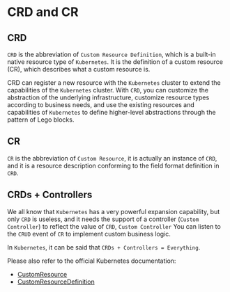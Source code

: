# CRD and CR

## CRD

`CRD` is the abbreviation of `Custom Resource Definition`, which is a built-in native resource type of `Kubernetes`. It is the definition of a custom resource (CR), which describes what a custom resource is.

CRD can register a new resource with the `Kubernetes` cluster to extend the capabilities of the `Kubernetes` cluster. With `CRD`, you can customize the abstraction of the underlying infrastructure, customize resource types according to business needs, and use the existing resources and capabilities of `Kubernetes` to define higher-level abstractions through the pattern of Lego blocks.

## CR

`CR` is the abbreviation of `Custom Resource`, it is actually an instance of `CRD`, and it is a resource description conforming to the field format definition in `CRD`.

## CRDs + Controllers

We all know that `Kubernetes` has a very powerful expansion capability, but only `CRD` is useless, and it needs the support of a controller (`Custom Controller`) to reflect the value of `CRD`, `Custom Controller` You can listen to the `CRUD` event of `CR` to implement custom business logic.

In `Kubernetes`, it can be said that `CRDs + Controllers = Everything`.

Please also refer to the official Kubernetes documentation:

- [CustomResource](https://kubernetes.io/docs/concepts/extend-kubernetes/api-extension/custom-resources/)
- [CustomResourceDefinition](https://kubernetes.io/docs/tasks/extend-kubernetes/custom-resources/custom-resource-definitions/)